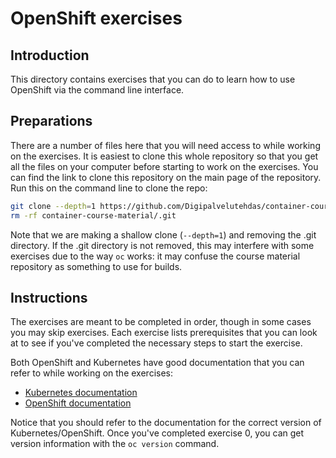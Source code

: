 # OpenShift exercises

## Introduction

This directory contains exercises that you can do to learn how to use OpenShift
via the command line interface.

## Preparations

There are a number of files here that you will need access to while working on
the exercises. It is easiest to clone this whole repository so that you get all
the files on your computer before starting to work on the exercises. You can
find the link to clone this repository on the main page of the repository. Run
this on the command line to clone the repo:

```bash
git clone --depth=1 https://github.com/Digipalvelutehdas/container-course-material.git
rm -rf container-course-material/.git
```

Note that we are making a shallow clone (`--depth=1`) and removing the .git
directory. If the .git directory is not removed, this may interfere with some
exercises due to the way `oc` works: it may confuse the course material
repository as something to use for builds.

## Instructions

The exercises are meant to be completed in order, though in some cases you may
skip exercises. Each exercise lists prerequisites that you can look at to see if
you've completed the necessary steps to start the exercise.

Both OpenShift and Kubernetes have good documentation that you can refer to
while working on the exercises:

  * [Kubernetes documentation](https://kubernetes.io/docs/home/)
  * [OpenShift documentation](https://docs.openshift.org/latest/welcome/index.html)

Notice that you should refer to the documentation for the correct version of
Kubernetes/OpenShift. Once you've completed exercise 0, you can get version
information with the `oc version` command.
